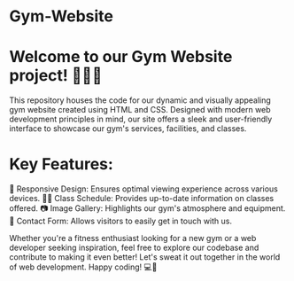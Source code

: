 # Gym-Website
# Welcome to our Gym Website project! 💪🏋️‍♂️

This repository houses the code for our dynamic and visually appealing gym website created using HTML and CSS. Designed with modern web development principles in mind, our site offers a sleek and user-friendly interface to showcase our gym's services, facilities, and classes.

# Key Features:
🌟 Responsive Design: Ensures optimal viewing experience across various devices.
🏋️‍♂️ Class Schedule: Provides up-to-date information on classes offered.
📷 Image Gallery: Highlights our gym's atmosphere and equipment.
📝 Contact Form: Allows visitors to easily get in touch with us.

Whether you're a fitness enthusiast looking for a new gym or a web developer seeking inspiration, feel free to explore our codebase and contribute to making it even better! Let's sweat it out together in the world of web development. Happy coding! 💻💪
